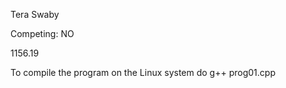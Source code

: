 Tera Swaby


Competing: NO


  1156.19
  
  
To compile the program on the Linux system do g++ prog01.cpp
